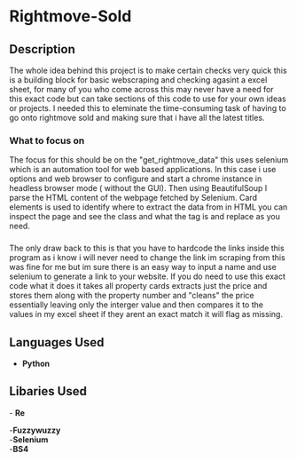 # Rightmove-Sold

<h2>Description</h2>
The whole idea behind this project is to make certain checks very quick this is a building block for basic webscraping and checking agasint a excel sheet, for many of you who come across this may never have a need for this exact code but can take sections of this code to use for your own ideas or projects. I needed this to eleminate the time-consuming task of having to go onto rightmove sold and making sure that i have all the latest titles.
<br />
<h3>What to focus on</h3>
The focus for this should be on the "get_rightmove_data"  this uses selenium which is an automation tool for web based applications. In this case i use options and web browser to configure and start a chrome instance in headless browser mode ( without the GUI). Then using BeautifulSoup I parse the HTML content of the webpage fetched by Selenium. Card elements is used to identify where to extract the data from in HTML you can inspect the page and see the class and what the tag is and replace as you need.
<br/>
<h3></h3>
The only draw back to this is that you have to hardcode the links inside this program as i know i will never need to change the link im scraping from this was fine for me but im sure there is an easy way to input a name and use selenium to generate a link to your website. If you do need to use this exact code what it does it takes all property cards extracts just the price and stores them along with the property number and "cleans" the price essentially leaving only the interger value and then compares it to the values in my excel sheet if they arent an exact match it will flag as missing.


<h2>Languages Used</h2>

- <b>Python</b> 

<h2>Libaries Used </h2>
- <b>Re</b>

-<b>Fuzzywuzzy</b>
</br>
-<b>Selenium</b>
</br>
-<b>BS4</b>


